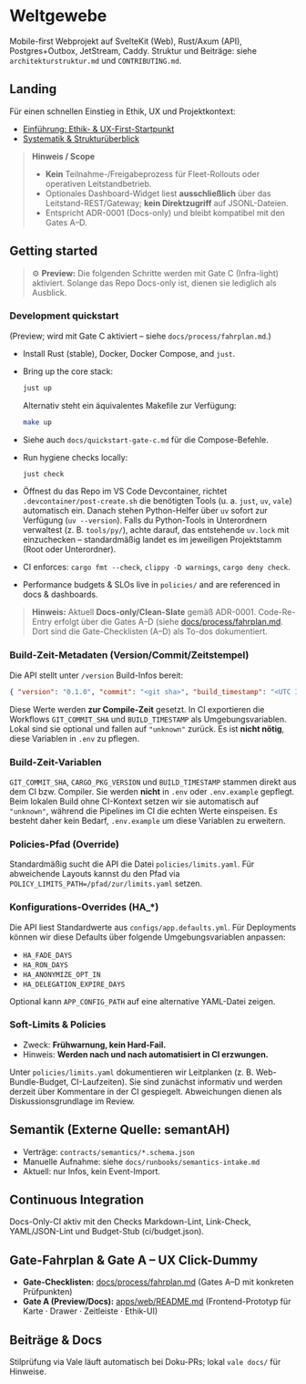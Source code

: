 <!-- Repo ist aktuell Docs-only. Befehle für spätere Gates sind unten als Vorschau markiert. -->
<!-- Docs-only (ADR-0001 Clean-Slate) • Re-Entry via Gates A–D -->
# Weltgewebe

Mobile-first Webprojekt auf SvelteKit (Web), Rust/Axum (API), Postgres+Outbox, JetStream, Caddy.
Struktur und Beiträge: siehe `architekturstruktur.md` und `CONTRIBUTING.md`.

## Landing

Für einen schnellen Einstieg in Ethik, UX und Projektkontext:

- [Einführung: Ethik- & UX-First-Startpunkt](docs/overview/inhalt.md)
- [Systematik & Strukturüberblick](docs/overview/zusammenstellung.md)

> **Hinweis / Scope**
>
> - **Kein** Teilnahme-/Freigabeprozess für Fleet-Rollouts oder operativen Leitstandbetrieb.
> - Optionales Dashboard-Widget liest **ausschließlich** über das Leitstand-REST/Gateway;
>   **kein Direktzugriff** auf JSONL-Dateien.
> - Entspricht ADR-0001 (Docs-only) und bleibt kompatibel mit den Gates A–D.

## Getting started

> ⚙️ **Preview:** Die folgenden Schritte werden mit Gate C (Infra-light) aktiviert.
> Solange das Repo Docs-only ist, dienen sie lediglich als Ausblick.

### Development quickstart
(Preview; wird mit Gate C aktiviert – siehe `docs/process/fahrplan.md`.)

- Install Rust (stable), Docker, Docker Compose, and `just`.
- Bring up the core stack:

  ```bash
  just up
  ```

  Alternativ steht ein äquivalentes Makefile zur Verfügung:

  ```bash
  make up
  ```

- Siehe auch `docs/quickstart-gate-c.md` für die Compose-Befehle.

- Run hygiene checks locally:

  ```bash
  just check
  ```

- Öffnest du das Repo im VS Code Devcontainer, richtet `.devcontainer/post-create.sh`
  die benötigten Tools (u. a. `just`, `uv`, `vale`) automatisch ein. Danach stehen
  Python-Helfer über `uv` sofort zur Verfügung (`uv --version`).
  Falls du Python-Tools in Unterordnern verwaltest (z. B. `tools/py/`), achte darauf,
  das entstehende `uv.lock` mit einzuchecken – standardmäßig landet es im jeweiligen
  Projektstamm (Root oder Unterordner).

- CI enforces: `cargo fmt --check`, `clippy -D warnings`, `cargo deny check`.
- Performance budgets & SLOs live in `policies/` and are referenced in docs & dashboards.

> **Hinweis:** Aktuell **Docs-only/Clean-Slate** gemäß ADR-0001. Code-Re-Entry erfolgt über die Gates A–D (siehe
> [docs/process/fahrplan.md](docs/process/fahrplan.md). Dort sind die Gate-Checklisten (A–D) als To-dos dokumentiert.

### Build-Zeit-Metadaten (Version/Commit/Zeitstempel)

Die API stellt unter `/version` Build-Infos bereit:

```json
{ "version": "0.1.0", "commit": "<git sha>", "build_timestamp": "<UTC ISO8601>" }
```

Diese Werte werden **zur Compile-Zeit** gesetzt. In CI exportieren die Workflows
`GIT_COMMIT_SHA` und `BUILD_TIMESTAMP` als Umgebungsvariablen. Lokal sind sie optional
und fallen auf `"unknown"` zurück. Es ist **nicht nötig**, diese Variablen in `.env` zu pflegen.

### Build-Zeit-Variablen

`GIT_COMMIT_SHA`, `CARGO_PKG_VERSION` und `BUILD_TIMESTAMP` stammen direkt aus dem
CI bzw. Compiler. Sie werden **nicht** in `.env` oder `.env.example` gepflegt.
Beim lokalen Build ohne CI-Kontext setzen wir sie automatisch auf `"unknown"`,
während die Pipelines im CI die echten Werte einspeisen. Es besteht daher kein
Bedarf, `.env.example` um diese Variablen zu erweitern.

### Policies-Pfad (Override)

Standardmäßig sucht die API die Datei `policies/limits.yaml`. Für abweichende Layouts
kannst du den Pfad via `POLICY_LIMITS_PATH=/pfad/zur/limits.yaml` setzen.

### Konfigurations-Overrides (HA_*)

Die API liest Standardwerte aus `configs/app.defaults.yml`. Für Deployments können
wir diese Defaults über folgende Umgebungsvariablen anpassen:

- `HA_FADE_DAYS`
- `HA_RON_DAYS`
- `HA_ANONYMIZE_OPT_IN`
- `HA_DELEGATION_EXPIRE_DAYS`

Optional kann `APP_CONFIG_PATH` auf eine alternative YAML-Datei zeigen.

### Soft-Limits & Policies

- Zweck: **Frühwarnung, kein Hard-Fail.**
- Hinweis: **Werden nach und nach automatisiert in CI erzwungen.**

Unter `policies/limits.yaml` dokumentieren wir Leitplanken (z. B. Web-Bundle-Budget,
CI-Laufzeiten). Sie sind zunächst informativ und werden derzeit über Kommentare in der
CI gespiegelt. Abweichungen dienen als Diskussionsgrundlage im Review.

## Semantik (Externe Quelle: semantAH)

- Verträge: `contracts/semantics/*.schema.json`
- Manuelle Aufnahme: siehe `docs/runbooks/semantics-intake.md`
- Aktuell: nur Infos, kein Event-Import.

## Continuous Integration

Docs-Only-CI aktiv mit den Checks Markdown-Lint, Link-Check, YAML/JSON-Lint und Budget-Stub (ci/budget.json).

## Gate-Fahrplan & Gate A – UX Click-Dummy

- **Gate-Checklisten:** [docs/process/fahrplan.md](docs/process/fahrplan.md) (Gates A–D mit konkreten Prüfpunkten)
- **Gate A (Preview/Docs):** [apps/web/README.md](apps/web/README.md) (Frontend-Prototyp für Karte · Drawer · Zeitleiste · Ethik-UI)

## Beiträge & Docs

Stilprüfung via Vale läuft automatisch bei Doku-PRs; lokal `vale docs/` für Hinweise.
